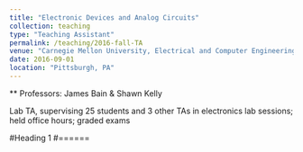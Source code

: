 ```yaml
---
title: "Electronic Devices and Analog Circuits"
collection: teaching
type: "Teaching Assistant"
permalink: /teaching/2016-fall-TA
venue: "Carnegie Mellon University, Electrical and Computer Engineering"
date: 2016-09-01
location: "Pittsburgh, PA"
---
```


** Professors: James Bain & Shawn Kelly

Lab TA, supervising 25 students and 3 other TAs in electronics lab sessions; held office hours; graded exams

#Heading 1
#======
